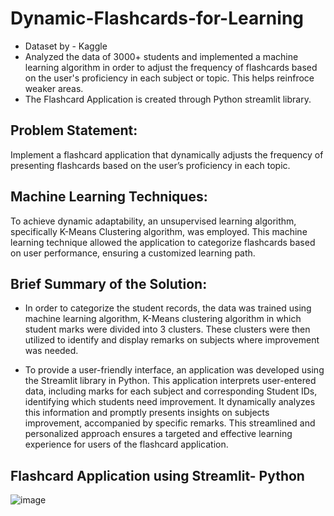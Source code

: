 # Dynamic-Flashcards-for-Learning
* Dataset by - Kaggle
* Analyzed the data of 3000+ students and implemented a machine learning algorithm in order to adjust the frequency of flashcards based on the user's proficiency in each subject or topic. This helps reinfroce weaker areas.
* The Flashcard Application is created through Python streamlit library.

## Problem Statement:  
Implement a flashcard application that dynamically adjusts the frequency of presenting flashcards based on the user’s proficiency in each topic.

## Machine Learning Techniques:  
To achieve dynamic adaptability, an unsupervised learning algorithm, specifically K-Means Clustering algorithm, was employed. This machine learning technique allowed the application to categorize flashcards based on user performance, ensuring a customized learning path.

## Brief Summary of the Solution:
* In order to categorize the student records, the data was trained using machine learning algorithm, K-Means clustering algorithm in which student marks were divided into 3 clusters. These clusters were then utilized to identify and display remarks on subjects where improvement was needed.

* To provide a user-friendly interface, an application was developed using the Streamlit library in Python. This application interprets user-entered data, including marks for each subject and corresponding Student IDs, identifying which students need improvement. It dynamically analyzes this information and promptly presents insights on subjects improvement, accompanied by specific remarks. This streamlined and personalized approach ensures a targeted and effective learning experience for users of the flashcard application.

## Flashcard Application using Streamlit- Python

![image](https://github.com/sanyavirmani/Dynamic-Flashcards-for-Learning/assets/114525205/3d6dc105-eca5-4354-a6cd-116a2056b4e7)
